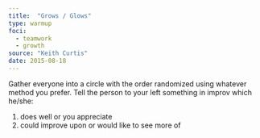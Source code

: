 ```yaml
---
title:  "Grows / Glows"
type: warmup
foci:
  - teamwork
  - growth
source: "Keith Curtis"
date: 2015-08-18
---
```

Gather everyone into a circle with the order randomized using whatever method you prefer.
Tell the person to your left something in improv which he/she:

1. does well or you appreciate
2. could improve upon or would like to see more of
